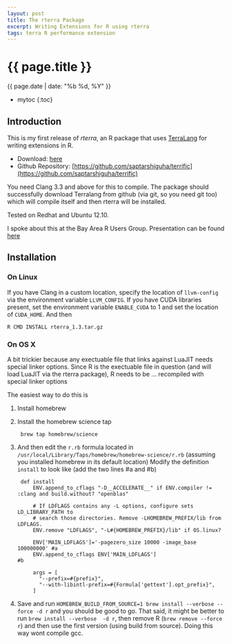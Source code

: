 ```yaml
---
layout: post
title: The rterra Package
excerpt: Writing Extensions for R using rterra
tags: terra R performance extension
---
```


{{ page.title }}
================
<div class="pdate"> {{ page.date | date: "%b %d, %Y" }} </div>

* mytoc
{:toc}

## Introduction

This is my first release of _rterra_, an R package that uses
[TerraLang](http://terralang.org/) for writing extensions in R.

- Download:  [here]({{site.url}}/resources/rterra_1.3.tar.gz)
- Github Repository:
[https://github.com/saptarshiguha/terrific](https://github.com/saptarshiguha/terrific)

You need Clang 3.3 and above for this to compile. The package should
successfully download Terralang from github (via git, so you need git too) which
will compile itself and then rterra will be installed.

Tested on Redhat and Ubuntu 12.10.

I spoke about this at the Bay Area R Users Group. Presentation can be found [here](https://docs.google.com/presentation/d/1BBAnK2nQXG6VXIWMAXSPdiBcpzst9Y5iXULEYnZ3gcU/edit?usp=sharing
)

## Installation

### On Linux
If you have Clang in a custom location, specify the location of `llvm-config`
via the environment variable `LLVM_CONFIG`. If you have CUDA libraries present,
set the environment variable `ENABLE_CUDA` to 1 and set the location of
`CUDA_HOME`. And then


	R CMD INSTALL rterra_1.3.tar.gz


### On OS X

A bit trickier because any exectuable file that links against LuaJIT
needs special linker options.  Since R is the exectuable file in
question (and will load LuaJIT via the rterra package), R needs to be
... recompiled with special linker options

The easiest way to do this is

1. Install homebrew
2. Install the homebrew science tap

		brew tap homebrew/science

3. And then edit the `r.rb` formula located in `/usr/local/Library/Taps/homebrew/homebrew-science/r.rb` (assuming you installed homebrew in its default location)
   Modify the definition `install` to look like (add the two lines #a and #b)

		def install
            ENV.append_to_cflags "-D__ACCELERATE__" if ENV.compiler != :clang and build.without? "openblas"
         
            # If LDFLAGS contains any -L options, configure sets LD_LIBRARY_PATH to
            # search those directories. Remove -LHOMEBREW_PREFIX/lib from LDFLAGS.
            ENV.remove "LDFLAGS", "-L#{HOMEBREW_PREFIX}/lib" if OS.linux?
         
            ENV['MAIN_LDFLAGS']='-pagezero_size 10000 -image_base 100000000' #a
            ENV.append_to_cflags ENV['MAIN_LDFLAGS']                         #b
         
            args = [
              "--prefix=#{prefix}",
              "--with-libintl-prefix=#{Formula['gettext'].opt_prefix}",
            ]

4. Save and run `HOMEBREW_BUILD_FROM_SOURCE=1 brew install --verbose --force -d r` and you should be good to go.
    That said, it might be better to run `brew install --verbose  -d r`, then
    remove R (`brew remove --force r`) and then use the first version (using
    build from source). Doing this way wont compile gcc.
	
<br/>

